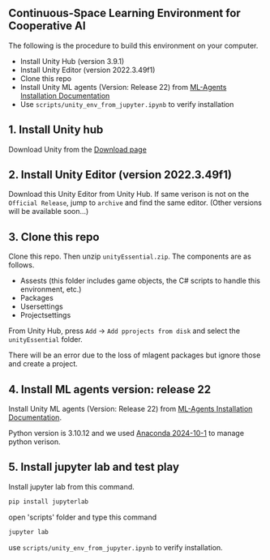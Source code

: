 ## Continuous-Space Learning Environment for Cooperative AI

The following is the procedure to build this environment on your computer.
- Install Unity Hub (version 3.9.1)
- Install Unity Editor (version 2022.3.49f1)
- Clone this repo
- Install Unity ML agents (Version: Release 22) from [ML-Agents Installation Documentation](https://unity-technologies.github.io/ml-agents/Installation/)
- Use `scripts/unity_env_from_jupyter.ipynb` to verify installation

## 1. Install Unity hub

Download Unity from the [Download page](https://unity.com/download)

## 2. Install Unity Editor (version 2022.3.49f1)

Download this Unity Editor from Unity Hub. If same verison is not on the `Official Release`, jump to `archive` and find the same editor. (Other versions will be available soon...)

## 3. Clone this repo

Clone this repo.
Then unzip `unityEssential.zip`. The components are as follows.

- Assests (this folder includes game objects, the C# scripts to handle this environment, etc.)
- Packages
- Usersettings
- Projectsettings

From Unity Hub, press `Add` -> `Add pprojects from disk` and select the `unityEssential` folder.

There will be an error due to the loss of mlagent packages but ignore those and create a project.

## 4. Install ML agents version: release 22
Install Unity ML agents (Version: Release 22) from [ML-Agents Installation Documentation](https://unity-technologies.github.io/ml-agents/Installation/).

Python version is 3.10.12 and we used [Anaconda 2024-10-1](https://repo.anaconda.com/archive/) to manage python verison.

## 5. Install jupyter lab and test play

Install jupyter lab from this command.

```bash
pip install jupyterlab
```

open 'scripts' folder and type this command

```bash
jupyter lab
```

use `scripts/unity_env_from_jupyter.ipynb` to verify installation.


